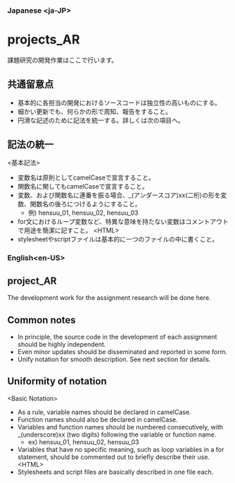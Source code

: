 ### Japanese \<ja-JP\>
# projects_AR
課題研究の開発作業はここで行います。

## 共通留意点
* 基本的に各担当の開発におけるソースコードは独立性の高いものにする。
* 細かい更新でも、何らかの形で周知、報告をすること。
* 円滑な記述のために記法を統一する。詳しくは次の項目へ。

## 記法の統一
\<基本記法\>
* 変数名は原則としてcamelCaseで宣言すること。
* 関数名に関してもcamelCaseで宣言すること。
* 変数、および関数名に連番を振る場合、_(アンダースコア)xx(二桁)の形を変数、関数名の後ろにつけるようにすること。
  * 例) hensuu_01, hensuu_02, hensuu_03
* for文におけるループ変数など、特異な意味を持たない変数はコメントアウトで用途を簡潔に記すこと。
\<HTML\>
* stylesheetやscriptファイルは基本的に一つのファイルの中に書くこと。

### English\<en-US\>
## project_AR
The development work for the assignment research will be done here.

## Common notes
* In principle, the source code in the development of each assignment should be highly independent.
* Even minor updates should be disseminated and reported in some form.
* Unify notation for smooth description. See next section for details.

## Uniformity of notation
\<Basic Notation\>
* As a rule, variable names should be declared in camelCase.
* Function names should also be declared in camelCase.
* Variables and function names should be numbered consecutively, with _(underscore)xx (two digits) following the variable or function name.
  * ex) hensuu_01, hensuu_02, hensuu_03
* Variables that have no specific meaning, such as loop variables in a for statement, should be commented out to briefly describe their use.
\<HTML\>
* Stylesheets and script files are basically described in one file each.
